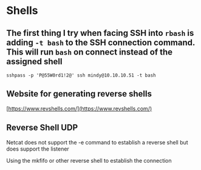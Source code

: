 # Shells

## The first thing I try when facing SSH into `rbash` is adding `-t bash` to the SSH connection command. This will run `bash` on connect instead of the assigned shell

`sshpass -p 'P@55W0rd1!2@' ssh mindy@10.10.10.51 -t bash`

## Website for generating reverse shells

[https://www.revshells.com/](https://www.revshells.com/)

## Reverse Shell UDP

Netcat does not support the -e command to establish a reverse shell but does support the listener

Using the mkfifo or other reverse shell to establish the connection

